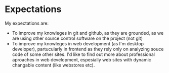 # Expectations
My expectations are:
  - To improve my knowleges in git and github, as they are grounded, as we are using other source control software on the project (not git)
  - To improve my knowleges in web development (as I'm desktop developer), partucularly in frontend as they rely only on analyzing souce code of some other sites. I'd like to find out more about professional aproaches in web development, espesially web sites with dynamic changable content (like webstores etc).